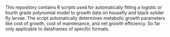 This repository contains R scripts used for automatically fitting a logistic or fourth grade polynomial model to growth data on housefly and black solider fly larvae. The script automatically determines metabolic growth parameters like cost of growth, cost of maintenance, and net growth efficiency. So far only applicable to dataframes of specific formats. 

